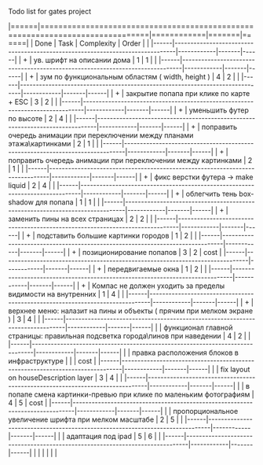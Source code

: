 Todo list for gates project

|======|==============================================================================|============|=======|======|
| Done |                                     Task                                     | Complexity | Order |      |
|------|------------------------------------------------------------------------------|------------|-------|------|
| +    | ув. шрифт на описании дома                                                   |          1 |     1 |      |
|------|------------------------------------------------------------------------------|------------|-------|------|
| +    | зум по функциональным областям ( width, height )                             |          4 |     2 |      |
|------|------------------------------------------------------------------------------|------------|-------|------|
| +    | закрытие попапа при клике по карте + ESC                                     |          3 |     2 |      |
|------|------------------------------------------------------------------------------|------------|-------|------|
| +    | уменьшить футер по высоте                                                    |          2 |     4 |      |
|------|------------------------------------------------------------------------------|------------|-------|------|
| +    | поправить очередь анимации при переключении между планами этажа\картинками   |          2 |     1 |      |
|------|------------------------------------------------------------------------------|------------|-------|------|
| +    | поправить очередь анимации при переключении между картинками                 |          2 |     1 |      |
|------|------------------------------------------------------------------------------|------------|-------|------|
| +    | фикс верстки футера -> make liquid                                           |          2 |     4 |      |
|------|------------------------------------------------------------------------------|------------|-------|------|
| +    | облегчить тень box-shadow для попапа                                         |          1 |     1 |      |
|------|------------------------------------------------------------------------------|------------|-------|------|
| +    | заменить пины на всех страницах                                              |          2 |     2 |      |
|------|------------------------------------------------------------------------------|------------|-------|------|
| +    | подставить большие картинки городов                                          |          1 |     2 |      |
|------|------------------------------------------------------------------------------|------------|-------|------|
| +    | позиционирование попапов                                                     |          3 |     2 | cost |
|------|------------------------------------------------------------------------------|------------|-------|------|
| +    | передвигаемые окна                                                           |          1 |     2 |      |
|------|------------------------------------------------------------------------------|------------|-------|------|
| +    | Компас не должен уходить за пределы видимости на внутренних                  |          1 |     4 |      |
|------|------------------------------------------------------------------------------|------------|-------|------|
| +    | верхнее меню: налазит на пины и объекты ( прячим при мелком экране )         |          3 |     4 |      |
|------|------------------------------------------------------------------------------|------------|-------|------|
|      | функционал главной страницы: правильная подсветка города\пинов при наведении |          4 |     2 |      |
|------|------------------------------------------------------------------------------|------------|-------|------|
|      | правка расположения блоков в инфраструктуре                                  |            |       | cost |
|------|------------------------------------------------------------------------------|------------|-------|------|
|      | fix layout on houseDescription layer                                         |          3 |     4 |      |
|------|------------------------------------------------------------------------------|------------|-------|------|
|      | в попапе смена картинки-превью при клике по маленьким фотографиям            |          4 |     5 | cost |
|------|------------------------------------------------------------------------------|------------|-------|------|
|      | пропорциональное увеличение шрифта при мелком масштабе                       |          2 |     5 |      |
|------|------------------------------------------------------------------------------|------------|-------|------|
|      | адаптация под ipad                                                           |          5 |     6 |      |
|------|------------------------------------------------------------------------------|------------|-------|------|
|      |                                                                              |            |       |      |
